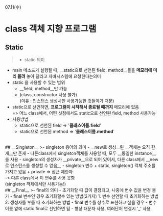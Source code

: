 07.11(수)


class 객체 지향 프로그램
=======

## **Static**
>- static 의미
  - main 메소드가 실행될 때, __static으로 선언된 field, method__들을
	__메모리에 미리 올려__ 놓아 달라고 자바시스템에 요청한다는의미
- static 을 사용할 수 있는 범위
  - __field, method__만 가능
  - (class, constructor 사용 불가) <br> (이유 : 인스턴스 생성시만 사용가능한 것들이기 때문)
- static으로 선언하면, __프로그램이 시작해서 종료될 때까지__ 메모리에 있음
  <br> => 어느 class에서, 어떤 싯점에서도 static으로 선언된 field, method 사용가능
- 사용방법
  - static으로 선언된 field => '__클래스이름.field__'
  - static으로 선언된 method => '__클래스이름.method__'

<br>
## __Singleton__
>- singleton 용어의 의미
  - __new로 생성__된 __객체는 오직 한 개__만 존재
  - 다른class에서 singleton객체를 사용할 때, 모두 __동일한 instance__를 사용
  - singleton의 생성자가 __private__으로 되어 있어서, 다른 class에서 __new로  인스턴스를 생성할 수 없음__
- singleton 변수
  + static, singleton() 객체 주소를 가지고 있음
  + private => 접근 제한자
  <br>-> 다른 class에서 이 변수를 사용 못함
	 <br>(singleton 객체에서만 사용가능!)

<br>
## __Final__
>- final의 의미
  - 초기화할 때 값이 결정되고, 나중에 변수 값을 변경 불가
- final 변수인 경우 초기화할수 있는 방법(2가지)
  1. 변수 선언할 때 초기화하는 방법
  2. 생성자를 부를 때 초기화하는 방법
- final 변수를 상수로 표현하고 싶을 경우
  - 변수이름 앞에 static final로 선언하면 됨
  - 항상 대문자 사용, 여러단어 연결시 '_' 사용
